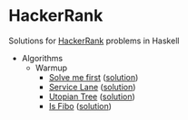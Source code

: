 HackerRank
==========

Solutions for [HackerRank](https://www.hackerrank.com/) problems in Haskell

- Algorithms
  - Warmup
    - [Solve me first](https://www.hackerrank.com/challenges/solve-me-first) ([solution](Algorithms/Warmup/SolveMeFirst/src/Main.hs))
    - [Service Lane](https://www.hackerrank.com/challenges/service-lane) ([solution](Algorithms/Warmup/ServiceLane/src/Main.hs))
    - [Utopian Tree](https://www.hackerrank.com/challenges/utopian-tree) ([solution](Algorithms/Warmup/UtopianTree/src/Main.hs))
    - [Is Fibo](https://www.hackerrank.com/challenges/is-fibo) ([solution](Algorithms/Warmup/IsFibo/src/Main.hs))